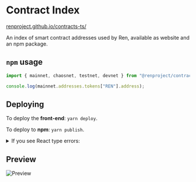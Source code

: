 # Contract Index

[renproject.github.io/contracts-ts/](https://renproject.github.io/contracts-ts/)

An index of smart contract addresses used by Ren, available as website and an npm package.

## `npm` usage

```js
import { mainnet, chaosnet, testnet, devnet } from "@renproject/contracts";

console.log(mainnet.addresses.tokens["REN"].address);
```

## Deploying

To deploy the **front-end**: `yarn deploy`.

To deploy to **npm**: `yarn publish`.

<details>
<summary>If you see React type errors:</summary>

Run the following command before running `yarn publish`:

<pre><code>rm -r node_modules/@types/*/node_modules/@types/react 
</code></pre>

</details>

## Preview

![Preview](./public/preview.png)
